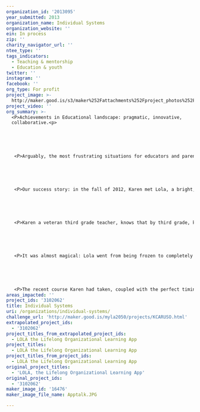 ```yaml
---
organization_id: '2013095'
year_submitted: 2013
organization_name: Individual Systems
organization_website: ''
ein: In process
zip: ''
charity_navigator_url: ''
ntee_type: ''
tags_indicators:
  - Teaching & mentorship
  - Education & youth
twitter: ''
instagram: ''
facebook: ''
org_type: For profit
project_image: >-
  http://maker.good.is/s3/maker%252Fattachments%252Fproject_photos%252Fimages%252F16476%252Fdisplay%252FApptalk.JPG=c570x385
project_video: ''
org_summary: >-
  <P>Achievements in Educational landscape: pragmatic, innovative,
  collaborative.<p>
   
   
   
   
   
   <P>Arguably, the most frustrating situations for educators and parents alike include: not being able to support children by giving each child the tools he/she needs to navigate through his or her day with confidence and independence.<p>
   
   
   
   
   
   <P>Our success story: in the fall of 2012, Karen met Lola, a bright, kind-hearted, eager and willing third-grader, the type of student that inspires any teaching heart. As the first week of the school year unfolded, Karen observed Lola, despite her powers of persistence, struggle consistently with recalling/retrieving information that she needed to followed multi-step directions. <P>
   
   
   
   
   
   <P>Karen a veteran third grade teacher, knows that by third grade, kids start to take pride in “doing things on their own” and too many reminders by a teacher elicit painful embarrassment. Fortunately, she had just participated in “Structuring the Learning Environment” a special ed professional development series offering strategies to help special needs kids get through “tasks”. Building on what was learned, she began to create work systems on strips of paper for Lola that broke done daily routines and academic situations into “one step at a time lists” and added a little animal clip for Lola to move as she progressed through each step. Karen, in collaboration with Lola's Mom, Carrie, formalized these systems for Lola by posting them in her planner and empowering her to check off her tasks as she went - allowing her to feel far more in control and independent. <P>
   
   
   
   
   
   <P>It was almost magical: Lola went from being frozen to completely independent, with her “work system” at hand. Building on Lola’s achievement, Karen’s principal requested that she share her strategies with other teachers, who in turn successfully applied work systems with their struggling students. <P>
   
   
   
   
   
   <P>The recent course Karen had taken, coupled with the perfect timing of having Lola as student along with the professional development she shared with other teachers made Karen realize just how many kids would in the future, benefit tremendously by a "work system" like she had informally developed for Lola, and an idea took root: an App version.<P>
areas_impacted: ''
project_ids: '3102062'
title: Individual Systems
uri: /organizations/individual-systems/
challenge_url: 'http://maker.good.is/myla2050/projects/KCARUSO.html'
extrapolated_project_ids:
  - '3102062'
project_titles_from_extrapolated_project_ids:
  - LOLA the Lifelong Organizational Learning App
project_titles:
  - LOLA the Lifelong Organizational Learning App
project_titles_from_project_ids:
  - LOLA the Lifelong Organizational Learning App
original_project_titles:
  - 'LOLA, the Lifelong Organizational Learning App'
original_project_ids:
  - '3102062'
maker_image_id: '16476'
maker_image_file_name: Apptalk.JPG

---
```

